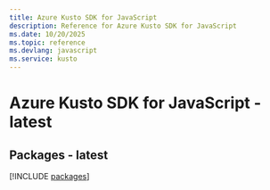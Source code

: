 ```yaml
---
title: Azure Kusto SDK for JavaScript
description: Reference for Azure Kusto SDK for JavaScript
ms.date: 10/20/2025
ms.topic: reference
ms.devlang: javascript
ms.service: kusto
---
```

# Azure Kusto SDK for JavaScript - latest
## Packages - latest
[!INCLUDE [packages](kusto-index.md)]